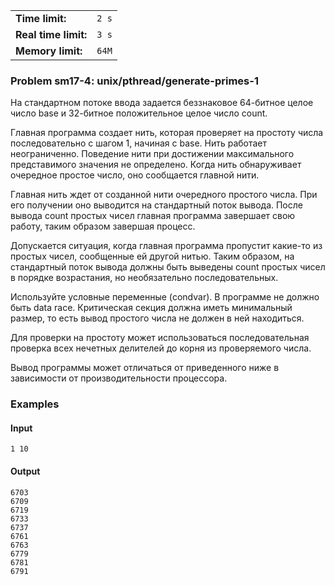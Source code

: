 |                      |       |
|----------------------|-------|
| **Time limit:**      | `2 s` |
| **Real time limit:** | `3 s` |
| **Memory limit:**    | `64M` |


### Problem sm17-4: unix/pthread/generate-primes-1

На стандартном потоке ввода задается беззнаковое 64-битное целое число base и 32-битное
положительное целое число count.

Главная программа создает нить, которая проверяет на простоту числа последовательно с шагом 1,
начиная с base. Нить работает неограниченно. Поведение нити при достижении максимального
представимого значения не определено. Когда нить обнаруживает очередное простое число, оно
сообщается главной нити.

Главная нить ждет от созданной нити очередного простого числа. При его получении оно выводится на
стандартный поток вывода. После вывода count простых чисел главная программа завершает свою работу,
таким образом завершая процесс.

Допускается ситуация, когда главная программа пропустит какие-то из простых чисел, сообщенные ей
другой нитью. Таким образом, на стандартный поток вывода должны быть выведены count простых чисел в
порядке возрастания, но необязательно последовательных.

Используйте условные переменные (condvar). В программе не должно быть data race. Критическая секция
должна иметь минимальный размер, то есть вывод простого числа не должен в ней находиться.

Для проверки на простоту может использоваться последовательная проверка всех нечетных делителей до
корня из проверяемого числа.

Вывод программы может отличаться от приведенного ниже в зависимости от производительности
процессора.

### Examples

#### Input

    
    
    1 10

#### Output

    
    
    6703
    6709
    6719
    6733
    6737
    6761
    6763
    6779
    6781
    6791


